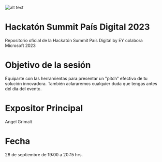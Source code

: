 ![alt text](https://summit.paisdigital.org/wp-content/uploads/2023/08/hackaton-bnr.jpg)
# Hackatón Summit País Digital 2023
Repositorio oficial de la Hackatón Summit País Digital by EY colabora Microsoft 2023

# Objetivo de la sesión
Equiparte con las herramientas para presentar un "pitch" efectivo de tu solución innovadora. También aclararemos cualquier duda que tengas antes del día del evento.

# Expositor Principal
Angel Grimalt


# Fecha
28 de septiembre de 19:00 a 20:15 hrs.
